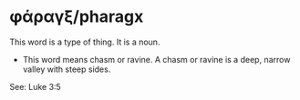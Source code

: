 # φάραγξ/pharagx
This word is a type of thing. It is a noun.
* This word means chasm or ravine. A chasm or ravine is a deep, narrow valley with steep sides.

See: Luke 3:5
